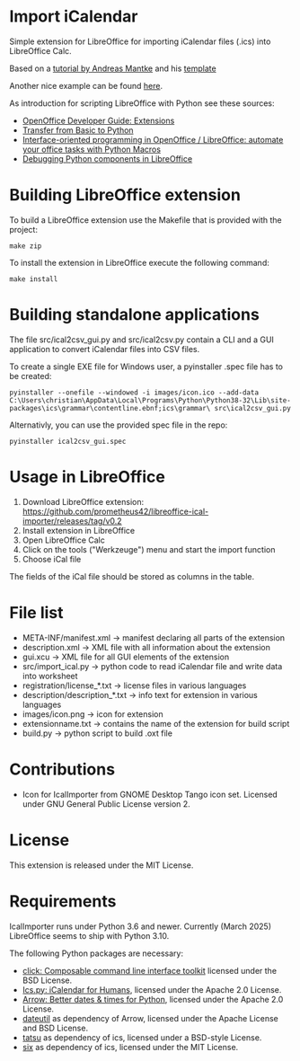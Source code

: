 
# Import iCalendar

Simple extension for LibreOffice for importing iCalendar files (.ics) into LibreOffice Calc.

Based on a [tutorial by Andreas Mantke](https://amantke.de/wp-content/uploads/2018/08/extensionsbook_20180831.pdf) and his [template](https://github.com/andreasma/extensionbook/tree/master/extensiontemplates/extension_basic_design)

Another nice example can be found [here](https://blog.mdda.net/oss/2011/10/07/python-libreoffice).

As introduction for scripting LibreOffice with Python see these sources:

* [OpenOffice Developer Guide: Extensions](https://wiki.openoffice.org/wiki/Documentation/DevGuide/Extensions/Extensions)
* [Transfer from Basic to Python](https://wiki.openoffice.org/wiki/Python/Transfer_from_Basic_to_Python)
* [Interface-oriented programming in OpenOffice / LibreOffice: automate your office tasks with Python Macros](https://christopher5106.github.io/office/2015/12/06/openoffice-libreoffice-automate-your-office-tasks-with-python-macros.html)
* [Debugging Python components in LibreOffice](https://wiki.documentfoundation.org/Development/How_to_debug#Debugging_Python_components_in_LibreOffice)

# Building LibreOffice extension

To build a LibreOffice extension use the Makefile that is provided with the project:

    make zip

To install the extension in LibreOffice execute the following command:

    make install

# Building standalone applications

The file src/ical2csv_gui.py and src/ical2csv.py contain a CLI and a GUI application to convert iCalendar files into CSV files.

To create a single EXE file for Windows user, a pyinstaller .spec file has to be created:

    pyinstaller --onefile --windowed -i images/icon.ico --add-data C:\Users\christian\AppData\Local\Programs\Python\Python38-32\Lib\site-packages\ics\grammar\contentline.ebnf;ics\grammar\ src\ical2csv_gui.py

Alternativly, you can use the provided spec file in the repo:

    pyinstaller ical2csv_gui.spec 

# Usage in LibreOffice

1. Download LibreOffice extension: https://github.com/prometheus42/libreoffice-ical-importer/releases/tag/v0.2
2. Install extension in LibreOffice
3. Open LibreOffice Calc
4. Click on the tools ("Werkzeuge") menu and start the import function
5. Choose iCal file

The fields of the iCal file should be stored as columns in the table.

# File list

* META-INF/manifest.xml -> manifest declaring all parts of the extension
* description.xml -> XML file with all information about the extension
* gui.xcu -> XML file for all GUI elements of the extension
* src/import_ical.py -> python code to read iCalendar file and write data into worksheet
* registration/license_*.txt -> license files in various languages
* description/description_*.txt -> info text for extension in various languages
* images/icon.png -> icon for extension
* extensionname.txt -> contains the name of the extension for build script
* build.py -> python script to build .oxt file

# Contributions

* Icon for IcalImporter from GNOME Desktop Tango icon set. Licensed under GNU General Public License version 2.

# License

This extension is released under the MIT License.

# Requirements

IcalImporter runs under Python 3.6 and newer. Currently (March 2025) LibreOffice seems to ship with Python 3.10.

The following Python packages are necessary:

* [click: Composable command line interface toolkit](https://palletsprojects.com/p/click/) licensed under the BSD License.
* [Ics.py: iCalendar for Humans](https://github.com/C4ptainCrunch/ics.py/), licensed under the Apache 2.0 License.
* [Arrow: Better dates & times for Python](https://github.com/crsmithdev/arrow/), licensed under the Apache 2.0 License.
* [dateutil](https://github.com/dateutil/dateutil/) as dependency of Arrow, licensed under the Apache License and BSD License.
* [tatsu](https://github.com/neogeny/tatsu) as dependency of ics, licensed under a BSD-style License.
* [six](https://github.com/benjaminp/six) as dependency of ics, licensed under the MIT License.
